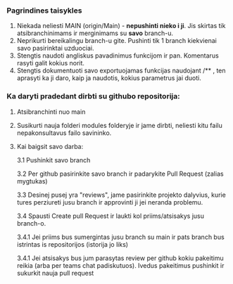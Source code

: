 ### Pagrindines taisykles
1. Niekada neliesti MAIN (origin/Main) - **nepushinti nieko i ji**. Jis skirtas tik atsibranchinimams ir merginimams su **savo** branch-u.
2. Neprikurti bereikalingu branch-u gite. Pushinti tik 1 branch kiekvienai savo pasirinktai uzduociai.
3. Stengtis naudoti angliskus pavadinimus funkcijom ir pan. Komentarus rasyti galit kokius norit.
4. Stengtis dokumentuoti savo exportuojamas funkcijas naudojant /** , ten aprasyti ka ji daro, kaip ja naudotis, kokius parametrus jai duoti.

### Ka daryti pradedant dirbti su githubo repositorija:
1. Atsibranchinti nuo main
2. Susikurti nauja folderi modules folderyje ir jame dirbti, neliesti kitu failu nepakonsultavus failo savininko.
3. Kai baigsit savo darba:

   3.1 Pushinkit savo branch
   
   
   3.2 Per github pasirinkite savo branch ir padarykite Pull Request (zalias mygtukas)
   
   3.3 Desinej pusej yra "reviews", jame pasirinkite projekto dalyvius, kurie tures perziureti jusu branch ir approvinti ji jei neranda problemu.
   
   3.4 Spausti Create pull Request ir laukti kol priims/atsisakys jusu branch-o.
   
    3.4.1 Jei priims bus sumergintas jusu branch su main ir pats branch bus istrintas is repositorijos (istorija jo liks)
   
    3.4.1 Jei atsisakys bus jum parasytas review per github kokiu pakeitimu reikia (arba per teams chat padiskutuos). Ivedus pakeitimus pushinkit ir sukurkit nauja pull request

